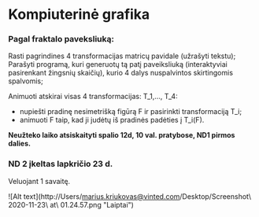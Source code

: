 # Kompiuterinė grafika

### Pagal fraktalo paveksliuką:


Rasti pagrindines 4 transformacijas matricų pavidale (užrašyti tekstu);
Parašyti programą, kuri generuotų tą patį paveiksliuką (interaktyviai pasirenkant žingsnių skaičių),
kurio 4 dalys nuspalvintos skirtingomis spalvomis;

Animuoti atskirai visas 4 transformacijas: T_1,…, T_4:
- nupiešti pradinę nesimetrišką figūrą F ir pasirinkti transformaciją T_i;
- animuoti F taip, kad ji judėtų iš pradinės padėties į T_i(F).

**Neužteko laiko atsiskaityti spalio 12d, 10 val. pratybose, ND1 pirmos dalies.**


### ND 2 įkeltas lapkričio 23 d.

Veluojant 1 savaitę.

 
 ![Alt text](http://Users/marius.kriukovas@vinted.com/Desktop/Screenshot\ 2020-11-23\ at\ 01.24.57.png "Laiptai")


